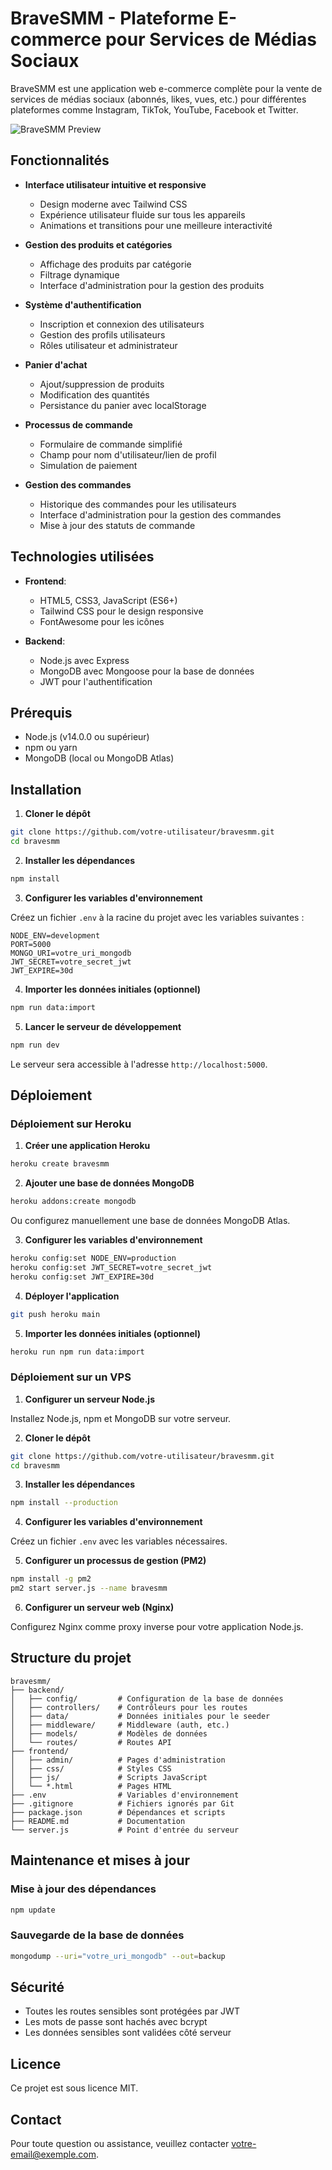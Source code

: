 # BraveSMM - Plateforme E-commerce pour Services de Médias Sociaux

BraveSMM est une application web e-commerce complète pour la vente de services de médias sociaux (abonnés, likes, vues, etc.) pour différentes plateformes comme Instagram, TikTok, YouTube, Facebook et Twitter.

![BraveSMM Preview](https://via.placeholder.com/800x400?text=BraveSMM+Preview)

## Fonctionnalités

- **Interface utilisateur intuitive et responsive**
  - Design moderne avec Tailwind CSS
  - Expérience utilisateur fluide sur tous les appareils
  - Animations et transitions pour une meilleure interactivité

- **Gestion des produits et catégories**
  - Affichage des produits par catégorie
  - Filtrage dynamique
  - Interface d'administration pour la gestion des produits

- **Système d'authentification**
  - Inscription et connexion des utilisateurs
  - Gestion des profils utilisateurs
  - Rôles utilisateur et administrateur

- **Panier d'achat**
  - Ajout/suppression de produits
  - Modification des quantités
  - Persistance du panier avec localStorage

- **Processus de commande**
  - Formulaire de commande simplifié
  - Champ pour nom d'utilisateur/lien de profil
  - Simulation de paiement

- **Gestion des commandes**
  - Historique des commandes pour les utilisateurs
  - Interface d'administration pour la gestion des commandes
  - Mise à jour des statuts de commande

## Technologies utilisées

- **Frontend**:
  - HTML5, CSS3, JavaScript (ES6+)
  - Tailwind CSS pour le design responsive
  - FontAwesome pour les icônes

- **Backend**:
  - Node.js avec Express
  - MongoDB avec Mongoose pour la base de données
  - JWT pour l'authentification

## Prérequis

- Node.js (v14.0.0 ou supérieur)
- npm ou yarn
- MongoDB (local ou MongoDB Atlas)

## Installation

1. **Cloner le dépôt**

```bash
git clone https://github.com/votre-utilisateur/bravesmm.git
cd bravesmm
```

2. **Installer les dépendances**

```bash
npm install
```

3. **Configurer les variables d'environnement**

Créez un fichier `.env` à la racine du projet avec les variables suivantes :

```
NODE_ENV=development
PORT=5000
MONGO_URI=votre_uri_mongodb
JWT_SECRET=votre_secret_jwt
JWT_EXPIRE=30d
```

4. **Importer les données initiales (optionnel)**

```bash
npm run data:import
```

5. **Lancer le serveur de développement**

```bash
npm run dev
```

Le serveur sera accessible à l'adresse `http://localhost:5000`.

## Déploiement

### Déploiement sur Heroku

1. **Créer une application Heroku**

```bash
heroku create bravesmm
```

2. **Ajouter une base de données MongoDB**

```bash
heroku addons:create mongodb
```

Ou configurez manuellement une base de données MongoDB Atlas.

3. **Configurer les variables d'environnement**

```bash
heroku config:set NODE_ENV=production
heroku config:set JWT_SECRET=votre_secret_jwt
heroku config:set JWT_EXPIRE=30d
```

4. **Déployer l'application**

```bash
git push heroku main
```

5. **Importer les données initiales (optionnel)**

```bash
heroku run npm run data:import
```

### Déploiement sur un VPS

1. **Configurer un serveur Node.js**

Installez Node.js, npm et MongoDB sur votre serveur.

2. **Cloner le dépôt**

```bash
git clone https://github.com/votre-utilisateur/bravesmm.git
cd bravesmm
```

3. **Installer les dépendances**

```bash
npm install --production
```

4. **Configurer les variables d'environnement**

Créez un fichier `.env` avec les variables nécessaires.

5. **Configurer un processus de gestion (PM2)**

```bash
npm install -g pm2
pm2 start server.js --name bravesmm
```

6. **Configurer un serveur web (Nginx)**

Configurez Nginx comme proxy inverse pour votre application Node.js.

## Structure du projet

```
bravesmm/
├── backend/
│   ├── config/         # Configuration de la base de données
│   ├── controllers/    # Contrôleurs pour les routes
│   ├── data/           # Données initiales pour le seeder
│   ├── middleware/     # Middleware (auth, etc.)
│   ├── models/         # Modèles de données
│   └── routes/         # Routes API
├── frontend/
│   ├── admin/          # Pages d'administration
│   ├── css/            # Styles CSS
│   ├── js/             # Scripts JavaScript
│   └── *.html          # Pages HTML
├── .env                # Variables d'environnement
├── .gitignore          # Fichiers ignorés par Git
├── package.json        # Dépendances et scripts
├── README.md           # Documentation
└── server.js           # Point d'entrée du serveur
```

## Maintenance et mises à jour

### Mise à jour des dépendances

```bash
npm update
```

### Sauvegarde de la base de données

```bash
mongodump --uri="votre_uri_mongodb" --out=backup
```

## Sécurité

- Toutes les routes sensibles sont protégées par JWT
- Les mots de passe sont hachés avec bcrypt
- Les données sensibles sont validées côté serveur

## Licence

Ce projet est sous licence MIT.

## Contact

Pour toute question ou assistance, veuillez contacter [votre-email@exemple.com](mailto:votre-email@exemple.com).